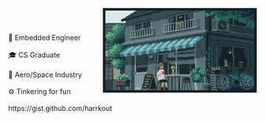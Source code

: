<div align="center">

<div><img align="right" width="62%" height="26%" src="gif.webp" /></div></div>

<br>
<br>
<br>
 🔲          Embedded Engineer<br>
 <br>
 🎓          CS Graduate<br>
 <br>
 🚀          Aero/Space Industry<br>
 <br>
 ⚙️          Tinkering for fun<br>
 <br>
</>          https://gist.github.com/harrkout
<br>
<br>



<br>


<!-- Proudly created with GPRM ( https://gprm.itsvg.in ) -->
